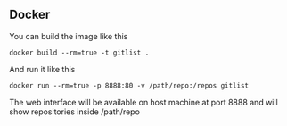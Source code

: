 Docker
-----

You can build the image like this

    docker build --rm=true -t gitlist .

And run it like this

    docker run --rm=true -p 8888:80 -v /path/repo:/repos gitlist

The web interface will be available on host machine at port 8888 and will show
repositories inside /path/repo
